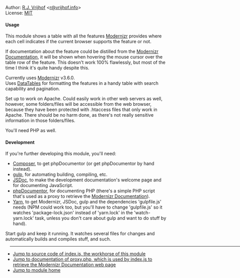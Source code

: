 Author: [R.J. Vrijhof](https://www.vrijhof.info) <<r@vrijhof.info>><br/>
License: [MIT](https://opensource.org/licenses/MIT)

#### Usage ####

This module shows a table with all the features [Modernizr](https://modernizr.com) provides where each cell indicates
if the current browser supports the feature or not.

If documentation about the feature could be distilled from the [Modernizr Documentation](https://modernizr.com/docs), it
will be shown when hovering the mouse cursor over the table row of the feature. This doesn't work 100% flawlessly, but
most of the time I think it's quite handy despite this.

Currently uses [Modernizr](https://modernizr.com) v3.6.0.<br/>
Uses [DataTables](https://www.datatables.net) for formatting the features in a handy table with search capability and
pagination.

Set up to work on Apache. Could easily work in other web servers as well, however, some folders/files will be accessible
from the web browser, because they have been protected with .htaccess files that only work in Apache. There should be no
harm done, as there's not really sensitive information in those folders/files.

You'll need PHP as well.

#### Development ####

If you're further developing this module, you'll need:
- [Composer](https://getcomposer.org), to get phpDocumentor (or get phpDocumentor by hand instead).
- [gulp](https://gulpjs.com), for automating building, compiling, etc.
- [JSDoc](https://github.com/jsdoc3/jsdoc), to make the development documentation's welcome page and for documenting
  JavaScript.
- [phpDocumentor](https://phpdoc.org), for documenting PHP (there's a simple PHP script that's used as a proxy to
  retrieve the [Modernizr Documentation](https://modernizr.com/docs)).
- [Yarn](https://yarnpkg.com), to get Modernizr, JSDoc, gulp and the dependencies 'gulpfile.js' needs (NPM could work
  too, but you'll have to change 'gulpfile.js' so it watches 'package-lock.json' instead of 'yarn.lock' in the
  'watch-yarn.lock' task, unless you don't care about gulp and want to do stuff by hand).

Start gulp and keep it running. It watches several files for changes and automatically builds and compiles stuff, and
such.

<hr style="border-bottom-color: #000; border-bottom-width: 1px; margin-left: 1em; margin-right: auto; width: 80em" />

- [Jump to source code of index.js, the workhorse of this module](index.js.html)
- [Jump to documentation of proxy.php, which is used by index.js to retrieve the Modernizr Documentation web
  page](files/proxy.html)
- [Jump to module home](../..)